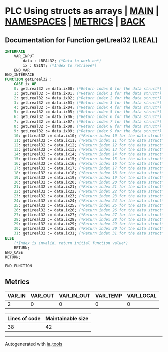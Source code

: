 # PLC Using structs as arrays | [MAIN] | [NAMESPACES] | [METRICS] | [BACK]  

## Documentation for Function getLreal32 (LREAL)  

```pascal
INTERFACE
    VAR_INPUT
        data : LREAL32; (*Data to work on*)
        ix : USINT; (*Index to retrieve*)
    END_VAR
END_INTERFACE
FUNCTION getLreal32 :
    CASE ix OF
	0: getLreal32 := data.ix00; (*Return index 0 for the data struct*)
	1: getLreal32 := data.ix01; (*Return index 1 for the data struct*)
	2: getLreal32 := data.ix02; (*Return index 2 for the data struct*)
	3: getLreal32 := data.ix03; (*Return index 3 for the data struct*)
	4: getLreal32 := data.ix04; (*Return index 4 for the data struct*)
	5: getLreal32 := data.ix05; (*Return index 5 for the data struct*)
	6: getLreal32 := data.ix06; (*Return index 6 for the data struct*)
	7: getLreal32 := data.ix07; (*Return index 7 for the data struct*)
	8: getLreal32 := data.ix08; (*Return index 8 for the data struct*)
	9: getLreal32 := data.ix09; (*Return index 9 for the data struct*)
	10: getLreal32 := data.ix10; (*Return index 10 for the data struct*)
	11: getLreal32 := data.ix11; (*Return index 11 for the data struct*)
	12: getLreal32 := data.ix12; (*Return index 12 for the data struct*)
	13: getLreal32 := data.ix13; (*Return index 13 for the data struct*)
	14: getLreal32 := data.ix14; (*Return index 14 for the data struct*)
	15: getLreal32 := data.ix15; (*Return index 15 for the data struct*)
	16: getLreal32 := data.ix16; (*Return index 16 for the data struct*)
	17: getLreal32 := data.ix17; (*Return index 17 for the data struct*)
	18: getLreal32 := data.ix18; (*Return index 18 for the data struct*)
	19: getLreal32 := data.ix19; (*Return index 19 for the data struct*)
	20: getLreal32 := data.ix20; (*Return index 20 for the data struct*)
	21: getLreal32 := data.ix21; (*Return index 21 for the data struct*)
	22: getLreal32 := data.ix22; (*Return index 22 for the data struct*)
	23: getLreal32 := data.ix23; (*Return index 23 for the data struct*)
	24: getLreal32 := data.ix24; (*Return index 24 for the data struct*)
	25: getLreal32 := data.ix25; (*Return index 25 for the data struct*)
	26: getLreal32 := data.ix26; (*Return index 26 for the data struct*)
	27: getLreal32 := data.ix27; (*Return index 27 for the data struct*)
	28: getLreal32 := data.ix28; (*Return index 28 for the data struct*)
	29: getLreal32 := data.ix29; (*Return index 29 for the data struct*)
	30: getLreal32 := data.ix30; (*Return index 30 for the data struct*)
	31: getLreal32 := data.ix31; (*Return index 31 for the data struct*)
ELSE
	(*Index is invalid, return initial function value*)
	RETURN;
END_CASE
RETURN;

END_FUNCTION
```

## Metrics  

| VAR_IN | VAR_OUT | VAR_IN_OUT | VAR_TEMP | VAR_LOCAL |
| ------ | ------- | ---------- | --------- | -------- |
| 2 | 0 | 0 | 0 | 0 |  

| Lines of code | Maintainable size |
| ------------- | ----------------- |
| 38 | 42 |

---
Autogenerated with [ia_tools](https://github.com/tkucic/ia_tools)  

[MAIN]: ../../../../index_st.md
[NAMESPACES]: ../../nsList_st.md
[METRICS]: ../../../metrics_st.md
[BACK]: ../nsMain_st.md
